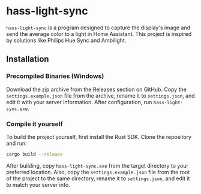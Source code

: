 # hass-light-sync

`hass-light-sync` is a program designed to capture the display's image and send the average color to a light in Home Assistant. This project is inspired by solutions like Philips Hue Sync and Ambilight.

## Installation

### Precompiled Binaries (Windows)
Download the zip archive from the Releases section on GitHub. Copy the `settings.example.json` file from the archive, rename it to `settings.json`, and edit it with your server information. After configuration, run `hass-light-sync.exe`.

### Compile it yourself
To build the project yourself, first install the Rust SDK. Clone the repository and run:

```bash
cargo build --release
```

After building, copy `hass-light-sync.exe` from the target directory to your preferred location. Also, copy the `settings.example.json` file from the root of the project to the same directory, rename it to `settings.json`, and edit it to match your server info.

